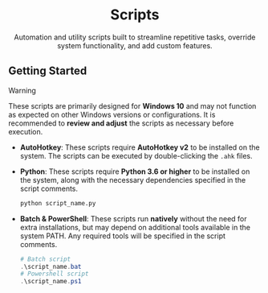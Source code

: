 <div align="center">
<h1 align="center">Scripts</h1>

<p align="center">
Automation and utility scripts built to streamline repetitive tasks, override system functionality, and add custom features.
</p>
</div>

## Getting Started

> [!WARNING]
> These scripts are primarily designed for **Windows 10** and may not function as expected on other Windows versions or configurations. It is recommended to **review and adjust** the scripts as necessary before execution.

- **AutoHotkey**: These scripts require **AutoHotkey v2** to be installed on the system. The scripts can be executed by double-clicking the `.ahk` files.

- **Python**: These scripts require **Python 3.6 or higher** to be installed on the system, along with the necessary dependencies specified in the script comments.

    ```bash
    python script_name.py
    ```

- **Batch & PowerShell**: These scripts run **natively** without the need for extra installations, but may depend on additional tools available in the system PATH. Any required tools will be specified in the script comments.

    ```powershell
    # Batch script
    .\script_name.bat
    # Powershell script
    .\script_name.ps1
    ```
